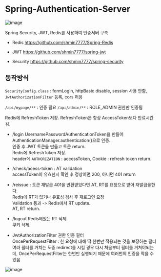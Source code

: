 # Spring-Authentication-Server  
![image](https://user-images.githubusercontent.com/67637716/231922596-ba2d907f-feca-4ccd-990b-c54046f1e903.png)  

Spring Security, JWT, Redis를 사용하여 인증서버 구축

* Redis
https://github.com/shmin7777/Spring-Redis    

* JWT
https://github.com/shmin7777/spring-jwt  

* Security
https://github.com/shmin7777/spring-security  



## 동작방식  
`SecurityConfig.class` : formLogin, httpBasic disable, session 사용 안함, `JwtAuthorizationFilter` 등록, cors 허용 

`/api/mypage/**` : 인증 필요
`/api/admin/**` : ROLE_ADMIN 권한만 인증됨  

Redis에 RefreshToken 저장. RefreshToken은 항상 AccessToken보다 만료시간 김.  


* /login 
UsernamePasswordAuthenticationToken을 만들어 AuthenticationManager.authentication()으로 인증.  
인증 후 JWT 토큰을 만들고 토큰 return.  
Redis에 RefreshToken 저장.  
header에 `AUTHORIZATION` : accessToken, Cookie : refresh token return.   

* /check/acess-token : AT validation  
accessToken이 유효한지 확인 후 정상이면 200, 아니면 401 return

* /reissue : 토큰 재발급
 401을 반환받았다면 AT, RT를 요청으로 받아 재발급을한다.  
 Redis에 RT가 없거나 유효성 검사 후 재로그인 요청  
 Validation 통과 -> Redis에서 RT update.  
 AT, RT return.  
 
 * /logout
Redis에있는 RT 삭제.  
쿠키 삭제.  

* JwtAuthorizationFilter 
권한 인증 필터  
OncePerRequestFilter : 한 요청에 대해 딱 한번만 적용되는 것을 보장하는 필터 여러 필터를 거치는 도중 redirect를 시킬 경우 다시 처음부터 필터를 거쳐야되는데, OncePerRequestFilter는 한번만 실행되기 때문에 여러번의 인증을 막을 수 있음  

![image](https://user-images.githubusercontent.com/67637716/232114096-15cd0fe2-51e1-45e5-8467-004d51244294.png)  







